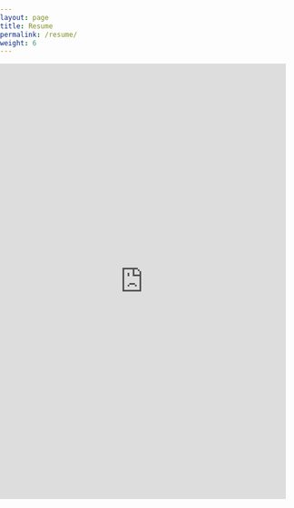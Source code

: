 ```yaml
---
layout: page
title: Resume
permalink: /resume/
weight: 6
---
```

<body style="margin:0px;padding:0px;overflow:hidden">
    <iframe src="https://drive.google.com/file/d/1q0P75LUHKcetedXoMfilF4ezsN4LW1om/preview" height="768"
    style="position:relative; width:100%; border:none;" frameborder="0"></iframe>
</body>


<!--
1st source for resume - src="https://drive.google.com/file/d/1192BE4nXHUbAo0wASqsyyegDBC8bVRiE/preview"
-->

<!--
2nd source for resume - src="https://drive.google.com/file/d/1-Rm9BT9ISwJ6lZxfPsjQOBPQxWZLXhj1/preview"
-->

<!--
3rd source for resume - src="https://drive.google.com/file/d/13XRe7SEZ_qL7CEc3BIAWRvnZpUXSSb8A/preview"
-->
<!--
4th source for resume - src="https://drive.google.com/file/d/1jrlvxPsE_-XwJgAwl1Em5Hnb90WrGv55/preview"
-->
